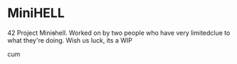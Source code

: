 # MiniHELL
42 Project Mini~~s~~hell. Worked on by two people who have very limitedclue to what they're doing. Wish us luck, its a WIP



cum
